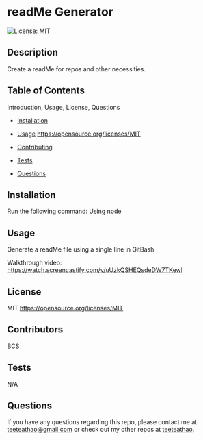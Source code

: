 # readMe Generator
  ![License: MIT](https://img.shields.io/badge/License-MIT-blue.svg)

  ## Description
  Create a readMe for repos and other necessities.

  ## Table of Contents
  Introduction, Usage, License, Questions
  * [Installation](#installation)

  * [Usage](#usage)
  https://opensource.org/licenses/MIT
  * [Contributing](#contributing)

  * [Tests](#tests)

  * [Questions](#email)

  ## Installation

  Run the following command:  Using node 

  ## Usage
  Generate a readMe file using a single line in GitBash
  
  Walkthrough video: https://watch.screencastify.com/v/uUzkQSHEQsdeDW7TKewI

  ## License
  MIT
  https://opensource.org/licenses/MIT

  ## Contributors
  BCS

  ## Tests
  N/A

  ## Questions
  If you have any questions regarding this repo, please contact me at  teeteathao@gmail.com or check out my other repos at [teeteathao](https://github.com/teeteathao).
 

